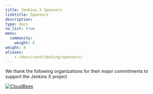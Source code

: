 ```yaml
---
title: Jenkins X Sponsors
linktitle: Sponsors
description:
type: docs
no_list: true
menu:
  community:
    weight: 8
weight: 8
aliases:
    - /docs/contributing/sponsors/
---
```


We thank the following organizations for their major commitments to support the Jenkins X project

[![CloudBees](/images/sponsors/cb.svg)](https://www.cloudbees.com/products/jenkins-x-support)
